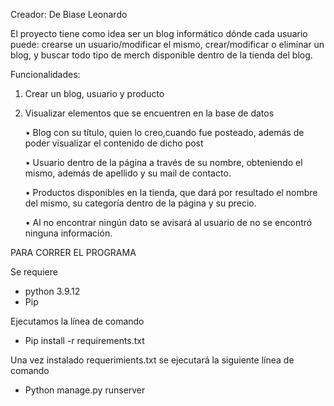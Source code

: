 Creador: De Biase Leonardo

El proyecto tiene como idea ser un blog informático dónde cada usuario puede: crearse un usuario/modificar el mismo, crear/modificar o eliminar un blog, y buscar todo tipo de merch disponible dentro de la tienda del blog.


Funcionalidades: 

1.	Crear un blog, usuario y producto	
2.	Visualizar elementos que se encuentren en la  base de datos

    •	Blog con su título, quien lo creo,cuando fue posteado, además de poder visualizar el contenido de dicho post

    •	Usuario dentro de la página a través de su nombre, obteniendo el mismo, además de apellido y su mail de contacto.

    •	Productos disponibles en la tienda, que dará por resultado el nombre del mismo, su categoría dentro de la página y su precio.

    •	Al no encontrar ningún dato se avisará al usuario de no se encontró ninguna información.


PARA CORRER EL PROGRAMA 

Se requiere 
-	python 3.9.12
-	Pip

Ejecutamos la línea de comando 

-	Pip install -r requirements.txt

Una vez instalado requerimients.txt se ejecutará la siguiente línea de comando

-	Python manage.py runserver
